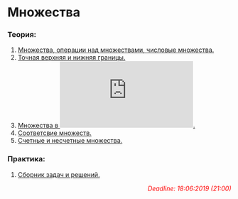 # Множества
### Теория:
1. [Множества, операции над множествами, числовые множества.](http://mathprofi.ru/mnozhestva.html)
2. [Точная верхняя и нижняя границы.](https://ru.wikipedia.org/wiki/%D0%A2%D0%BE%D1%87%D0%BD%D0%B0%D1%8F_%D0%B2%D0%B5%D1%80%D1%85%D0%BD%D1%8F%D1%8F_%D0%B8_%D0%BD%D0%B8%D0%B6%D0%BD%D1%8F%D1%8F_%D0%B3%D1%80%D0%B0%D0%BD%D0%B8%D1%86%D1%8B)
3. [Множества в ![equation](https://latex.codecogs.com/gif.latex?R%5En).](http://edu.alnam.ru/book_z_math1.php?id=98) 
4. [Соответсвие множеств.](http://kadm.imkn.urfu.ru/files/agmm_ovs_1-3.pdf)
5. [Счетные и несчетные множества.](https://foxford.ru/wiki/matematika/konechnye-schetnye-i-neschetnye-mnozhestva)
### Практика:
1. [Сборник задач и решений.](http://pspu.ru/upload/others/Primery_reshenija_zadanij.pdf)




*<p style='text-align: right; color:#FF0000'>Deadline: 18:06:2019 (21:00) </p>*
